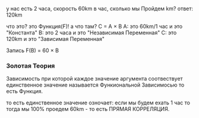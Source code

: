 у нас есть 2 часа, скорость 60km в час, сколько мы Пройдем km?
ответ: 120km

что это? это Функция(F)!
а что там? C = A × B
A: это 60km/1 час и это "Константа"
B: это 2 часа и это "Независимая Переменная"
C: это 120km и это "Зависимая Переменная"

Запись F(B) = 60 × B

### Золотая Теория

Зависимость при которой каждое значение аргумента соотвествует единственное значение называется Функиональной Зависимосью то есть Функция.

то есть единственное значение озночает: если мы будем ехать 1 час то тогда мы 100% проедем 60km - то есть ПРЯМАЯ КОРРЕЛЯЦИЯ.

